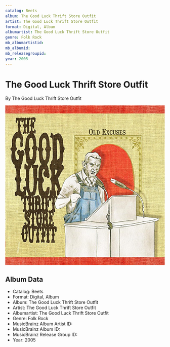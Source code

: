 ```yaml
---
catalog: Beets
album: The Good Luck Thrift Store Outfit
artist: The Good Luck Thrift Store Outfit
format: Digital, Album
albumartist: The Good Luck Thrift Store Outfit
genre: Folk Rock
mb_albumartistid: 
mb_albumid: 
mb_releasegroupid: 
year: 2005
---
```


# The Good Luck Thrift Store Outfit

By The Good Luck Thrift Store Outfit

![](../../assets/beetscovers/The_Good_Luck_Thrift_Store_Outfit-The_Good_Luck_Thrift_Store_Outfit.jpg)

## Album Data

- Catalog: Beets
- Format: Digital, Album
- Album: The Good Luck Thrift Store Outfit
- Artist: The Good Luck Thrift Store Outfit
- Albumartist: The Good Luck Thrift Store Outfit
- Genre: Folk Rock
- MusicBrainz Album Artist ID: 
- MusicBrainz Album ID: 
- MusicBrainz Release Group ID: 
- Year: 2005

